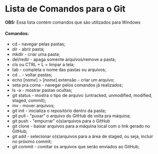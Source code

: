 # Lista de Comandos para o Git

**OBS:** Essa lista contém comandos que são utilizados para Windows



#### Comandos:

- cd - navegar pelas pastas;
- dir - abrir pasta;
- mkdir - criar uma pasta;
- del/redir - apaga somente arquivos/remove a pasta;
- cls ou CTRL + L = limpar a tela;
- tab - completa o nome das pastas ou arquivos;
- cd .. - voltar pastas;
- echo [_nome_] > [_nome_].extensão - criar um arquivo;
- seta pra coma - navegar pelos comandos já realizados;
- ls -a - mostrar pastas ocultas;
- git status - mostra o tipo de arquivo (untracked, unmodified, modified, staged, commit);
- mv - mover arquivos;
- git init - inicializa o repositório dentro da pasta;
- git pull - "puxar" o arquivo do GitHub de volta pra máquina;
- git push - "empurrar" o(s)arquivos para o GitHub
- git clone - baixar arquivos para a máquina local com o link gerado no GitHub;
- git add - selecionar o(s)arquivos para a área de staged, ou seja, incluir no próximo commit;
- git commit - comitar os arquivos que serão enviados ao GitHub;